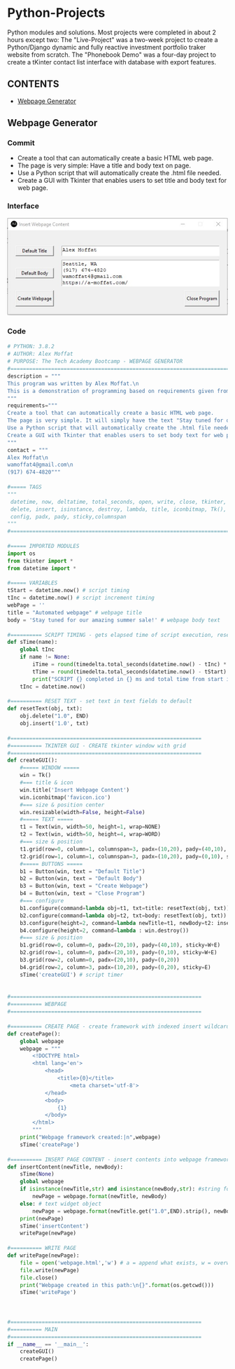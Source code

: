 # Python-Projects

Python modules and solutions. Most projects were completed in about 2 hours except two: The "Live-Project" was a two-week project to create a Python/Django dynamic and fully reactive investment portfolio traker website from scratch. The "Phonebook Demo" was a four-day project to create a tKinter contact list interface with database with export features.   

## CONTENTS
- [Webpage Generator](#webpage-generator)

## Webpage Generator

### Commit
- Create a tool that can automatically create a basic HTML web page.
- The page is very simple: Have a title and body text on page.
- Use a Python script that will automatically create the .html file needed.
- Create a GUI with Tkinter that enables users to set title and body text for web page.

### Interface
![alt text](https://github.com/alex-moffat/Python-Projects/blob/master/Webpage%20Generator/Screenshot_webpage_generator.jpg "Webpage_Generator")

### Code
```python
# PYTHON: 3.8.2
# AUTHOR: Alex Moffat
# PURPOSE: The Tech Academy Bootcamp - WEBPAGE GENERATOR
#=============================================================================
description = """
This program was written by Alex Moffat.\n
This is a demonstration of programming based on requirements given from The Tech Academy Python Course. \n
"""
requirements="""
Create a tool that can automatically create a basic HTML web page.
The page is very simple. It will simply have the text "Stay tuned for our amazing summer sale!" on the page.
Use a Python script that will automatically create the .html file needed.
Create a GUI with Tkinter that enables users to set body text for web page.
"""
contact = """
Alex Moffat\n
wamoffat4@gmail.com\n
(917) 674-4820"""

#===== TAGS
"""
 datetime, now, deltatime, total_seconds, open, write, close, tkinter, Text, Button, grid,
 delete, insert, isinstance, destroy, lambda, title, iconbitmap, Tk(), row, column, resizeable,
 config, padx, pady, sticky,columnspan
"""
#=============================================================================

#===== IMPORTED MODULES
import os
from tkinter import *
from datetime import *

#===== VARIABLES
tStart = datetime.now() # script timing
tInc = datetime.now() # script increment timing
webPage = ''
title = "Automated webpage" # webpage title
body = 'Stay tuned for our amazing summer sale!' # webpage body text  

#========== SCRIPT TIMING - gets elapsed time of script execution, reset increment time
def sTime(name):
    global tInc
    if name != None:
        iTime = round(timedelta.total_seconds(datetime.now() - tInc) * 1000)
        tTime = round(timedelta.total_seconds(datetime.now() - tStart) * 1000)
        print("SCRIPT {} completed in {} ms and total time from start is {} ms\n".format(name, iTime , tTime))
    tInc = datetime.now() 

#========== RESET TEXT - set text in text fields to default
def resetText(obj, txt):
    obj.delete("1.0", END)
    obj.insert('1.0', txt)

#=============================================================
#========== TKINTER GUI - CREATE tkinter window with grid
#=============================================================
def createGUI():
    #===== WINDOW =====
    win = Tk()
    #=== title & icon
    win.title('Insert Webpage Content')
    win.iconbitmap('favicon.ico')
    #=== size & position center
    win.resizable(width=False, height=False)
    #===== TEXT =====
    t1 = Text(win, width=50, height=1, wrap=NONE)
    t2 = Text(win, width=50, height=4, wrap=WORD)
    #=== size & position
    t1.grid(row=0, column=1, columnspan=3, padx=(10,20), pady=(40,10), sticky=N+S+W+E)
    t2.grid(row=1, column=1, columnspan=3, padx=(10,20), pady=(0,10), sticky=N+S+W+E)
    #===== BUTTONS =====
    b1 = Button(win, text = "Default Title")
    b2 = Button(win, text = "Default Body")
    b3 = Button(win, text = "Create Webpage")
    b4 = Button(win, text = "Close Program")
    #=== configure
    b1.configure(command=lambda obj=t1, txt=title: resetText(obj, txt))
    b2.configure(command=lambda obj=t2, txt=body: resetText(obj, txt))
    b3.configure(height=2, command=lambda newTitle=t1, newBody=t2: insertContent(newTitle, newBody))
    b4.configure(height=2, command=lambda : win.destroy())
    #=== size & position
    b1.grid(row=0, column=0, padx=(20,10), pady=(40,10), sticky=W+E)
    b2.grid(row=1, column=0, padx=(20,10), pady=(0,10), sticky=W+E)
    b3.grid(row=2, column=0, padx=(20,10), pady=(0,20))
    b4.grid(row=2, column=3, padx=(10,20), pady=(0,20), sticky=E)
    sTime('createGUI') # script timer
    

#=============================================================
#========== WEBPAGE
#=============================================================

#========== CREATE PAGE - create framework with indexed insert wildcards
def createPage():
    global webpage
    webpage = """
        <!DOCTYPE html>
        <html lang='en'>
            <head>
                <title>{0}</title>
                    <meta charset='utf-8'>
            </head>
            <body>
                {1}
            </body>
        </html>    
        """
    print("Webpage framework created:|n",webpage)
    sTime('createPage')

#========== INSERT PAGE CONTENT - insert contents into webpage framework
def insertContent(newTitle, newBody):
    sTime(None)
    global webpage
    if isinstance(newTitle,str) and isinstance(newBody,str): #string format
        newPage = webpage.format(newTitle, newBody)
    else: # text widget object
        newPage = webpage.format(newTitle.get("1.0",END).strip(), newBody.get("1.0",END).strip())
    print(newPage)   
    sTime('insertContent')
    writePage(newPage)    
    
#========== WRITE PAGE 
def writePage(newPage):
    file = open('webpage.html','w') # a = append what exists, w = overwrite
    file.write(newPage)
    file.close()
    print("Webpage created in this path:\n{}".format(os.getcwd()))
    sTime('writePage')
    


#=============================================================
#========== MAIN
#=============================================================        
if __name__ == '__main__':
    createGUI()
    createPage()
```

